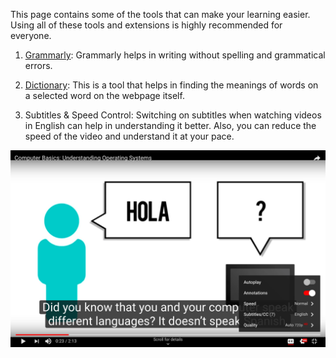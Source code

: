 This page contains some of the tools that can make your learning easier. Using all of these tools and extensions is highly recommended for everyone.

1. [Grammarly](https://chrome.google.com/webstore/detail/grammarly-for-chrome/kbfnbcaeplbcioakkpcpgfkobkghlhen?hl=en): Grammarly helps in writing without spelling and grammatical errors.

2. [Dictionary](https://chrome.google.com/webstore/detail/google-dictionary-by-goog/mgijmajocgfcbeboacabfgobmjgjcoja?hl=en): This is a tool that helps in finding the meanings of words on a selected word on the webpage itself. 

3. Subtitles & Speed Control: Switching on subtitles when watching videos in English can help in understanding it better. Also, you can reduce the speed of the video and understand it at your pace.

![Subtitles and Speed](assets/subtitles.png)